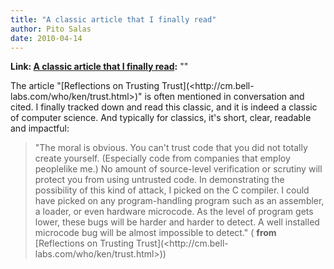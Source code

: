 ```yaml
---
title: "A classic article that I finally read"
author: Pito Salas
date: 2010-04-14
---
```


**Link: [A classic article that I finally read](None):** ""



The article "[Reflections on Trusting Trust](<http://cm.bell-
labs.com/who/ken/trust.html>)" is often mentioned in conversation and cited. I
finally tracked down and read this classic, and it is indeed a classic of
computer science. And typically for classics, it's short, clear, readable and
impactful:

> "The moral is obvious. You can't trust code that you did not totally create
> yourself. (Especially code from companies that employ peoplelike me.) No
> amount of source-level verification or scrutiny will protect you from using
> untrusted code. In demonstrating the possibility of this kind of attack, I
> picked on the C compiler. I could have picked on any program-handling
> program such as an assembler, a loader, or even hardware microcode. As the
> level of program gets lower, these bugs will be harder and harder to detect.
> A well installed microcode bug will be almost impossible to detect." (
> **from** [Reflections on Trusting Trust](<http://cm.bell-
> labs.com/who/ken/trust.html>))


